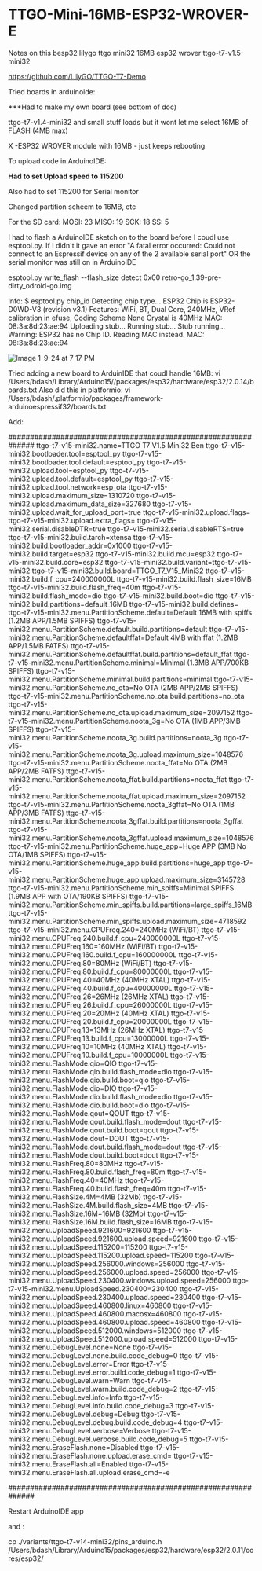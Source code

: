 # TTGO-Mini-16MB-ESP32-WROVER-E
Notes on this besp32
lilygo ttgo mini32 16MB esp32 wrover
ttgo-t7-v1.5-mini32

https://github.com/LilyGO/TTGO-T7-Demo


Tried boards in arduinoide:

***Had to make my own board (see bottom of doc)

ttgo-t7-v1.4-mini32 and small stuff loads but it wont let me select 16MB of FLASH (4MB max)

X -ESP32 WROVER module with 16MB - just keeps rebooting


To upload code in ArduinoIDE:

**Had to set Upload speed to 115200**

Also had to set 115200 for Serial monitor

Changed partition scheem to 16MB, etc


For the SD card:
MOSI: 23
MISO: 19
SCK: 18
SS: 5

I had to flash a ArduinoIDE sketch on to the board before I coudl use esptool.py. If I didn't it gave an error "A fatal error occurred: Could not connect to an Espressif device on any of the 2 available serial port" OR the serial monitor was still on in ArduinoIDE

esptool.py write_flash --flash_size detect 0x00 retro-go_1.39-pre-dirty_odroid-go.img

Info:
$  esptool.py chip_id
Detecting chip type... ESP32
Chip is ESP32-D0WD-V3 (revision v3.1)
Features: WiFi, BT, Dual Core, 240MHz, VRef calibration in efuse, Coding Scheme None
Crystal is 40MHz
MAC: 08:3a:8d:23:ae:94
Uploading stub...
Running stub...
Stub running...
Warning: ESP32 has no Chip ID. Reading MAC instead.
MAC: 08:3a:8d:23:ae:94

![Image 1-9-24 at 7 17 PM](https://github.com/bdash9/TTGO-Mini-16MB-ESP32-WROVER-E/assets/5065324/2fe30e21-540f-46e8-9c64-f9e11764bd5a)


Tried adding a new board to ArduinIDE that coudl handle 16MB:
vi /Users/bdash/Library/Arduino15//packages/esp32/hardware/esp32/2.0.14/boards.txt
Also did this in platformio:
vi /Users/bdash/.platformio/packages/framework-arduinoespressif32/boards.txt

Add:

##############################################################
ttgo-t7-v15-mini32.name=TTGO T7 V1.5 Mini32 Ben
ttgo-t7-v15-mini32.bootloader.tool=esptool_py
ttgo-t7-v15-mini32.bootloader.tool.default=esptool_py
ttgo-t7-v15-mini32.upload.tool=esptool_py
ttgo-t7-v15-mini32.upload.tool.default=esptool_py
ttgo-t7-v15-mini32.upload.tool.network=esp_ota
ttgo-t7-v15-mini32.upload.maximum_size=1310720
ttgo-t7-v15-mini32.upload.maximum_data_size=327680
ttgo-t7-v15-mini32.upload.wait_for_upload_port=true
ttgo-t7-v15-mini32.upload.flags=
ttgo-t7-v15-mini32.upload.extra_flags=
ttgo-t7-v15-mini32.serial.disableDTR=true
ttgo-t7-v15-mini32.serial.disableRTS=true
ttgo-t7-v15-mini32.build.tarch=xtensa
ttgo-t7-v15-mini32.build.bootloader_addr=0x1000
ttgo-t7-v15-mini32.build.target=esp32
ttgo-t7-v15-mini32.build.mcu=esp32
ttgo-t7-v15-mini32.build.core=esp32
ttgo-t7-v15-mini32.build.variant=ttgo-t7-v15-mini32
ttgo-t7-v15-mini32.build.board=TTGO_T7_V15_Mini32
ttgo-t7-v15-mini32.build.f_cpu=240000000L
ttgo-t7-v15-mini32.build.flash_size=16MB
ttgo-t7-v15-mini32.build.flash_freq=40m
ttgo-t7-v15-mini32.build.flash_mode=dio
ttgo-t7-v15-mini32.build.boot=dio
ttgo-t7-v15-mini32.build.partitions=default_16MB
ttgo-t7-v15-mini32.build.defines=
ttgo-t7-v15-mini32.menu.PartitionScheme.default=Default 16MB with spiffs (1.2MB APP/1.5MB SPIFFS)
ttgo-t7-v15-mini32.menu.PartitionScheme.default.build.partitions=default
ttgo-t7-v15-mini32.menu.PartitionScheme.defaultffat=Default 4MB with ffat (1.2MB APP/1.5MB FATFS)
ttgo-t7-v15-mini32.menu.PartitionScheme.defaultffat.build.partitions=default_ffat
ttgo-t7-v15-mini32.menu.PartitionScheme.minimal=Minimal (1.3MB APP/700KB SPIFFS)
ttgo-t7-v15-mini32.menu.PartitionScheme.minimal.build.partitions=minimal
ttgo-t7-v15-mini32.menu.PartitionScheme.no_ota=No OTA (2MB APP/2MB SPIFFS)
ttgo-t7-v15-mini32.menu.PartitionScheme.no_ota.build.partitions=no_ota
ttgo-t7-v15-mini32.menu.PartitionScheme.no_ota.upload.maximum_size=2097152
ttgo-t7-v15-mini32.menu.PartitionScheme.noota_3g=No OTA (1MB APP/3MB SPIFFS)
ttgo-t7-v15-mini32.menu.PartitionScheme.noota_3g.build.partitions=noota_3g
ttgo-t7-v15-mini32.menu.PartitionScheme.noota_3g.upload.maximum_size=1048576
ttgo-t7-v15-mini32.menu.PartitionScheme.noota_ffat=No OTA (2MB APP/2MB FATFS)
ttgo-t7-v15-mini32.menu.PartitionScheme.noota_ffat.build.partitions=noota_ffat
ttgo-t7-v15-mini32.menu.PartitionScheme.noota_ffat.upload.maximum_size=2097152
ttgo-t7-v15-mini32.menu.PartitionScheme.noota_3gffat=No OTA (1MB APP/3MB FATFS)
ttgo-t7-v15-mini32.menu.PartitionScheme.noota_3gffat.build.partitions=noota_3gffat
ttgo-t7-v15-mini32.menu.PartitionScheme.noota_3gffat.upload.maximum_size=1048576
ttgo-t7-v15-mini32.menu.PartitionScheme.huge_app=Huge APP (3MB No OTA/1MB SPIFFS)
ttgo-t7-v15-mini32.menu.PartitionScheme.huge_app.build.partitions=huge_app
ttgo-t7-v15-mini32.menu.PartitionScheme.huge_app.upload.maximum_size=3145728
ttgo-t7-v15-mini32.menu.PartitionScheme.min_spiffs=Minimal SPIFFS (1.9MB APP with OTA/190KB SPIFFS)
ttgo-t7-v15-mini32.menu.PartitionScheme.min_spiffs.build.partitions=large_spiffs_16MB
ttgo-t7-v15-mini32.menu.PartitionScheme.min_spiffs.upload.maximum_size=4718592
ttgo-t7-v15-mini32.menu.CPUFreq.240=240MHz (WiFi/BT)
ttgo-t7-v15-mini32.menu.CPUFreq.240.build.f_cpu=240000000L
ttgo-t7-v15-mini32.menu.CPUFreq.160=160MHz (WiFi/BT)
ttgo-t7-v15-mini32.menu.CPUFreq.160.build.f_cpu=160000000L
ttgo-t7-v15-mini32.menu.CPUFreq.80=80MHz (WiFi/BT)
ttgo-t7-v15-mini32.menu.CPUFreq.80.build.f_cpu=80000000L
ttgo-t7-v15-mini32.menu.CPUFreq.40=40MHz (40MHz XTAL)
ttgo-t7-v15-mini32.menu.CPUFreq.40.build.f_cpu=40000000L
ttgo-t7-v15-mini32.menu.CPUFreq.26=26MHz (26MHz XTAL)
ttgo-t7-v15-mini32.menu.CPUFreq.26.build.f_cpu=26000000L
ttgo-t7-v15-mini32.menu.CPUFreq.20=20MHz (40MHz XTAL)
ttgo-t7-v15-mini32.menu.CPUFreq.20.build.f_cpu=20000000L
ttgo-t7-v15-mini32.menu.CPUFreq.13=13MHz (26MHz XTAL)
ttgo-t7-v15-mini32.menu.CPUFreq.13.build.f_cpu=13000000L
ttgo-t7-v15-mini32.menu.CPUFreq.10=10MHz (40MHz XTAL)
ttgo-t7-v15-mini32.menu.CPUFreq.10.build.f_cpu=10000000L
ttgo-t7-v15-mini32.menu.FlashMode.qio=QIO
ttgo-t7-v15-mini32.menu.FlashMode.qio.build.flash_mode=dio
ttgo-t7-v15-mini32.menu.FlashMode.qio.build.boot=qio
ttgo-t7-v15-mini32.menu.FlashMode.dio=DIO
ttgo-t7-v15-mini32.menu.FlashMode.dio.build.flash_mode=dio
ttgo-t7-v15-mini32.menu.FlashMode.dio.build.boot=dio
ttgo-t7-v15-mini32.menu.FlashMode.qout=QOUT
ttgo-t7-v15-mini32.menu.FlashMode.qout.build.flash_mode=dout
ttgo-t7-v15-mini32.menu.FlashMode.qout.build.boot=qout
ttgo-t7-v15-mini32.menu.FlashMode.dout=DOUT
ttgo-t7-v15-mini32.menu.FlashMode.dout.build.flash_mode=dout
ttgo-t7-v15-mini32.menu.FlashMode.dout.build.boot=dout
ttgo-t7-v15-mini32.menu.FlashFreq.80=80MHz
ttgo-t7-v15-mini32.menu.FlashFreq.80.build.flash_freq=80m
ttgo-t7-v15-mini32.menu.FlashFreq.40=40MHz
ttgo-t7-v15-mini32.menu.FlashFreq.40.build.flash_freq=40m
ttgo-t7-v15-mini32.menu.FlashSize.4M=4MB (32Mb)
ttgo-t7-v15-mini32.menu.FlashSize.4M.build.flash_size=4MB
ttgo-t7-v15-mini32.menu.FlashSize.16M=16MB (32Mb)
ttgo-t7-v15-mini32.menu.FlashSize.16M.build.flash_size=16MB
ttgo-t7-v15-mini32.menu.UploadSpeed.921600=921600
ttgo-t7-v15-mini32.menu.UploadSpeed.921600.upload.speed=921600
ttgo-t7-v15-mini32.menu.UploadSpeed.115200=115200
ttgo-t7-v15-mini32.menu.UploadSpeed.115200.upload.speed=115200
ttgo-t7-v15-mini32.menu.UploadSpeed.256000.windows=256000
ttgo-t7-v15-mini32.menu.UploadSpeed.256000.upload.speed=256000
ttgo-t7-v15-mini32.menu.UploadSpeed.230400.windows.upload.speed=256000
ttgo-t7-v15-mini32.menu.UploadSpeed.230400=230400
ttgo-t7-v15-mini32.menu.UploadSpeed.230400.upload.speed=230400
ttgo-t7-v15-mini32.menu.UploadSpeed.460800.linux=460800
ttgo-t7-v15-mini32.menu.UploadSpeed.460800.macosx=460800
ttgo-t7-v15-mini32.menu.UploadSpeed.460800.upload.speed=460800
ttgo-t7-v15-mini32.menu.UploadSpeed.512000.windows=512000
ttgo-t7-v15-mini32.menu.UploadSpeed.512000.upload.speed=512000
ttgo-t7-v15-mini32.menu.DebugLevel.none=None
ttgo-t7-v15-mini32.menu.DebugLevel.none.build.code_debug=0
ttgo-t7-v15-mini32.menu.DebugLevel.error=Error
ttgo-t7-v15-mini32.menu.DebugLevel.error.build.code_debug=1
ttgo-t7-v15-mini32.menu.DebugLevel.warn=Warn
ttgo-t7-v15-mini32.menu.DebugLevel.warn.build.code_debug=2
ttgo-t7-v15-mini32.menu.DebugLevel.info=Info
ttgo-t7-v15-mini32.menu.DebugLevel.info.build.code_debug=3
ttgo-t7-v15-mini32.menu.DebugLevel.debug=Debug
ttgo-t7-v15-mini32.menu.DebugLevel.debug.build.code_debug=4
ttgo-t7-v15-mini32.menu.DebugLevel.verbose=Verbose
ttgo-t7-v15-mini32.menu.DebugLevel.verbose.build.code_debug=5
ttgo-t7-v15-mini32.menu.EraseFlash.none=Disabled
ttgo-t7-v15-mini32.menu.EraseFlash.none.upload.erase_cmd=
ttgo-t7-v15-mini32.menu.EraseFlash.all=Enabled
ttgo-t7-v15-mini32.menu.EraseFlash.all.upload.erase_cmd=-e

##############################################################

Restart ArduinoIDE app


and :

cp ./variants/ttgo-t7-v14-mini32/pins_arduino.h /Users/bdash/Library/Arduino15/packages/esp32/hardware/esp32/2.0.11/cores/esp32/

